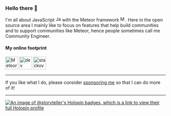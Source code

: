 ### Hello there 👋

I'm all about JavaScript <img src='https://cdn.jsdelivr.net/npm/simple-icons@3.0.1/icons/javascript.svg' alt='JavaScript' height='16'> with the Meteor framework <img src='https://cdn.jsdelivr.net/npm/simple-icons@3.0.1/icons/meteor.svg' alt='Meteor' height='16'>. Here in the open source area I mainly like to focus on features that help build communities and to support communities like Meteor, hence people sometimes call me Community Engineer.

#### My online footprint
[<img src='https://cdn.jsdelivr.net/npm/simple-icons@3.0.1/icons/meteor.svg' alt='Meteor forums profile' height='40'>](https://forums.meteor.com/u/storyteller)
[<img src='https://cdn.jsdelivr.net/npm/simple-icons@3.0.1/icons/dev-dot-to.svg' alt='dev' height='40'>](https://dev.to/storytellercz)  [<img src='https://cdn.jsdelivr.net/npm/simple-icons@3.0.1/icons/stackoverflow.svg' alt='stackoverflow' height='40'>](https://stackoverflow.com/users/2961489/storytellercz)

---------

If you like what I do, please consider [sponsoring me](https://github.com/sponsors/StorytellerCZ) so that I can do more of it!

---------

[![An image of @storyteller's Holopin badges, which is a link to view their full Holopin profile](https://holopin.me/storyteller)](https://holopin.io/@storyteller)

<!--
**StorytellerCZ/StorytellerCZ** is a ✨ _special_ ✨ repository because its `README.md` (this file) appears on your GitHub profile.

Here are some ideas to get you started:

- 🔭 I’m currently working on ...
- 🌱 I’m currently learning ...
- 👯 I’m looking to collaborate on ...
- 🤔 I’m looking for help with ...
- 💬 Ask me about ...
- 📫 How to reach me: ...
- ⚡ Fun fact: ...
-->
